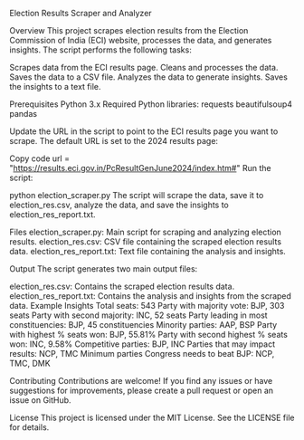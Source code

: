 Election Results Scraper and Analyzer

Overview
This project scrapes election results from the Election Commission of India (ECI) website, processes the data, and generates insights. The script performs the following tasks:

Scrapes data from the ECI results page.
Cleans and processes the data.
Saves the data to a CSV file.
Analyzes the data to generate insights.
Saves the insights to a text file.

Prerequisites
Python 3.x
Required Python libraries:
requests
beautifulsoup4
pandas

Update the URL in the script to point to the ECI results page you want to scrape. The default URL is set to the 2024 results page:

Copy code
url = "https://results.eci.gov.in/PcResultGenJune2024/index.htm#"
Run the script:

python election_scraper.py
The script will scrape the data, save it to election_res.csv, analyze the data, and save the insights to election_res_report.txt.

Files
election_scraper.py: Main script for scraping and analyzing election results.
election_res.csv: CSV file containing the scraped election results data.
election_res_report.txt: Text file containing the analysis and insights.

Output
The script generates two main output files:

election_res.csv: Contains the scraped election results data.
election_res_report.txt: Contains the analysis and insights from the scraped data.
Example Insights
Total seats: 543
Party with majority vote: BJP, 303 seats
Party with second majority: INC, 52 seats
Party leading in most constituencies: BJP, 45 constituencies
Minority parties: AAP, BSP
Party with highest % seats won: BJP, 55.81%
Party with second highest % seats won: INC, 9.58%
Competitive parties: BJP, INC
Parties that may impact results: NCP, TMC
Minimum parties Congress needs to beat BJP: NCP, TMC, DMK

Contributing
Contributions are welcome! If you find any issues or have suggestions for improvements, please create a pull request or open an issue on GitHub.

License
This project is licensed under the MIT License. See the LICENSE file for details.
